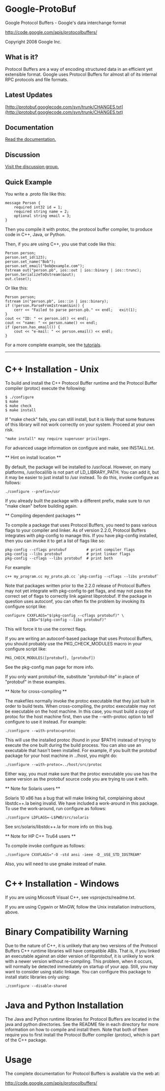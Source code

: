 Google-ProtoBuf
===============

Google Protocol Buffers - Google's data interchange format

http://code.google.com/apis/protocolbuffers/

Copyright 2008 Google Inc.

## What is it?
Protocol Buffers are a way of encoding structured data in an efficient yet extensible format. Google uses Protocol Buffers for almost all of its internal RPC protocols and file formats.

## Latest Updates
[http://protobuf.googlecode.com/svn/trunk/CHANGES.txt](http://protobuf.googlecode.com/svn/trunk/CHANGES.txt)

## Documentation

[Read the documentation.](https://developers.google.com/protocol-buffers/docs/overview)

## Discussion

[Visit the discussion group.](http://groups.google.com/group/protobuf)

## Quick Example

You write a .proto file like this:

    message Person {
        required int32 id = 1;
        required string name = 2;
        optional string email = 3;
    }

Then you compile it with protoc, the protocol buffer compiler, to produce code in C++, Java, or Python.

Then, if you are using C++, you use that code like this:

    Person person;
    person.set_id(123);
    person.set_name("Bob");
    person.set_email("bob@example.com");
    fstream out("person.pb", ios::out | ios::binary | ios::trunc);
    person.SerializeToOstream(&out);
    out.close();

Or like this:

    Person person;
    fstream in("person.pb", ios::in | ios::binary);
    if (!person.ParseFromIstream(&in)) {
        cerr << "Failed to parse person.pb." << endl;   exit(1);
    }
    cout << "ID: " << person.id() << endl;
    cout << "name: " << person.name() << endl;
    if (person.has_email()) {
        cout << "e-mail: " << person.email() << endl;
    }

For a more complete example, see the [tutorials](https://developers.google.com/protocol-buffers/docs/tutorials).

-----------------------------------------------------------------------------


C++ Installation - Unix
=======================

To build and install the C++ Protocol Buffer runtime and the Protocol
Buffer compiler (protoc) execute the following:

    $ ./configure
    $ make
    $ make check
    $ make install

If "make check" fails, you can still install, but it is likely that
some features of this library will not work correctly on your system.
Proceed at your own risk.

    "make install" may require superuser privileges.

For advanced usage information on configure and make, see INSTALL.txt.

** Hint on install location **

  By default, the package will be installed to /usr/local.  However,
  on many platforms, /usr/local/lib is not part of LD_LIBRARY_PATH.
  You can add it, but it may be easier to just install to /usr
  instead.  To do this, invoke configure as follows:

    ./configure --prefix=/usr

  If you already built the package with a different prefix, make sure
  to run "make clean" before building again.

** Compiling dependent packages **

  To compile a package that uses Protocol Buffers, you need to pass
  various flags to your compiler and linker.  As of version 2.2.0,
  Protocol Buffers integrates with pkg-config to manage this.  If you
  have pkg-config installed, then you can invoke it to get a list of
  flags like so:

    pkg-config --cflags protobuf         # print compiler flags
    pkg-config --libs protobuf           # print linker flags
    pkg-config --cflags --libs protobuf  # print both

  For example:

    c++ my_program.cc my_proto.pb.cc `pkg-config --cflags --libs protobuf`

  Note that packages written prior to the 2.2.0 release of Protocol
  Buffers may not yet integrate with pkg-config to get flags, and may
  not pass the correct set of flags to correctly link against
  libprotobuf.  If the package in question uses autoconf, you can
  often fix the problem by invoking its configure script like:

    configure CXXFLAGS="$(pkg-config --cflags protobuf)" \
              LIBS="$(pkg-config --libs protobuf)"

  This will force it to use the correct flags.

  If you are writing an autoconf-based package that uses Protocol
  Buffers, you should probably use the PKG_CHECK_MODULES macro in your
  configure script like:

    PKG_CHECK_MODULES([protobuf], [protobuf])

  See the pkg-config man page for more info.

  If you only want protobuf-lite, substitute "protobuf-lite" in place
  of "protobuf" in these examples.

** Note for cross-compiling **

  The makefiles normally invoke the protoc executable that they just
  built in order to build tests.  When cross-compiling, the protoc
  executable may not be executable on the host machine.  In this case,
  you must build a copy of protoc for the host machine first, then use
  the --with-protoc option to tell configure to use it instead.  For
  example:

    ./configure --with-protoc=protoc

  This will use the installed protoc (found in your $PATH) instead of
  trying to execute the one built during the build process.  You can
  also use an executable that hasn't been installed.  For example, if
  you built the protobuf package for your host machine in ../host,
  you might do:

    ./configure --with-protoc=../host/src/protoc

  Either way, you must make sure that the protoc executable you use
  has the same version as the protobuf source code you are trying to
  use it with.

** Note for Solaris users **

  Solaris 10 x86 has a bug that will make linking fail, complaining
  about libstdc++.la being invalid.  We have included a work-around
  in this package.  To use the work-around, run configure as follows:

    ./configure LDFLAGS=-L$PWD/src/solaris

  See src/solaris/libstdc++.la for more info on this bug.

** Note for HP C++ Tru64 users **

  To compile invoke configure as follows:

    ./configure CXXFLAGS="-O -std ansi -ieee -D__USE_STD_IOSTREAM"

  Also, you will need to use gmake instead of make.

C++ Installation - Windows
==========================

If you are using Micosoft Visual C++, see vsprojects/readme.txt.

If you are using Cygwin or MinGW, follow the Unix installation
instructions, above.

Binary Compatibility Warning
============================

Due to the nature of C++, it is unlikely that any two versions of the
Protocol Buffers C++ runtime libraries will have compatible ABIs.
That is, if you linked an executable against an older version of
libprotobuf, it is unlikely to work with a newer version without
re-compiling.  This problem, when it occurs, will normally be detected
immediately on startup of your app.  Still, you may want to consider
using static linkage.  You can configure this package to install
static libraries only using:

    ./configure --disable-shared

Java and Python Installation
============================

The Java and Python runtime libraries for Protocol Buffers are located
in the java and python directories.  See the README file in each
directory for more information on how to compile and install them.
Note that both of them require you to first install the Protocol
Buffer compiler (protoc), which is part of the C++ package.

Usage
=====

The complete documentation for Protocol Buffers is available via the
web at:

  http://code.google.com/apis/protocolbuffers/
